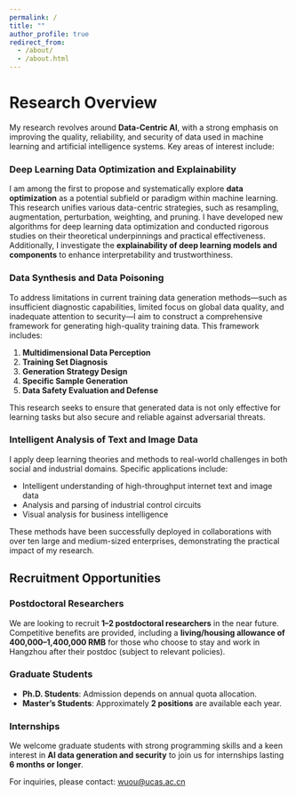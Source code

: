 ```yaml
---
permalink: /
title: ""
author_profile: true
redirect_from: 
  - /about/
  - /about.html
---
```



Research Overview
======
My research revolves around **Data-Centric AI**, with a strong emphasis on improving the quality, reliability, and security of data used in machine learning and artificial intelligence systems. Key areas of interest include:

### Deep Learning Data Optimization and Explainability
I am among the first to propose and systematically explore **data optimization** as a potential subfield or paradigm within machine learning. This research unifies various data-centric strategies, such as resampling, augmentation, perturbation, weighting, and pruning. I have developed new algorithms for deep learning data optimization and conducted rigorous studies on their theoretical underpinnings and practical effectiveness. Additionally, I investigate the **explainability of deep learning models and components** to enhance interpretability and trustworthiness.

### Data Synthesis and Data Poisoning
To address limitations in current training data generation methods—such as insufficient diagnostic capabilities, limited focus on global data quality, and inadequate attention to security—I aim to construct a comprehensive framework for generating high-quality training data. This framework includes:  
1. **Multidimensional Data Perception**  
2. **Training Set Diagnosis**  
3. **Generation Strategy Design**  
4. **Specific Sample Generation**  
5. **Data Safety Evaluation and Defense**  

This research seeks to ensure that generated data is not only effective for learning tasks but also secure and reliable against adversarial threats.

### Intelligent Analysis of Text and Image Data
I apply deep learning theories and methods to real-world challenges in both social and industrial domains. Specific applications include:  
- Intelligent understanding of high-throughput internet text and image data  
- Analysis and parsing of industrial control circuits  
- Visual analysis for business intelligence  

These methods have been successfully deployed in collaborations with over ten large and medium-sized enterprises, demonstrating the practical impact of my research.


## Recruitment Opportunities

### Postdoctoral Researchers  
We are looking to recruit **1–2 postdoctoral researchers** in the near future. Competitive benefits are provided, including a **living/housing allowance of 400,000–1,400,000 RMB** for those who choose to stay and work in Hangzhou after their postdoc (subject to relevant policies).  

### Graduate Students  
- **Ph.D. Students**: Admission depends on annual quota allocation.  
- **Master’s Students**: Approximately **2 positions** are available each year.  

### Internships  
We welcome graduate students with strong programming skills and a keen interest in **AI data generation and security** to join us for internships lasting **6 months or longer**.  

For inquiries, please contact: [wuou@ucas.ac.cn](mailto:wuou@ucas.ac.cn)  
